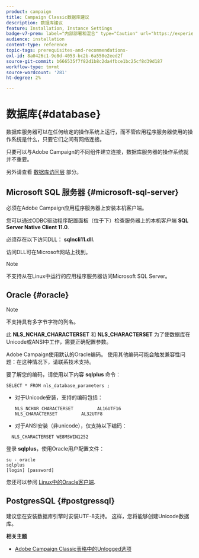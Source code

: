 ```yaml
---
product: campaign
title: Campaign Classic数据库建议
description: 数据库建议
feature: Installation, Instance Settings
badge-v7-prem: label="内部部署和混合" type="Caution" url="https://experienceleague.adobe.com/docs/campaign-classic/using/installing-campaign-classic/architecture-and-hosting-models/hosting-models-lp/hosting-models.html?lang=zh-Hans" tooltip="仅适用于内部部署和混合部署"
audience: installation
content-type: reference
topic-tags: prerequisites-and-recommendations-
exl-id: 8a0426c1-9e8d-4053-bc2b-6a550e2eed2f
source-git-commit: b666535f7f82d1b8c2da4fbce1bc25cf8d39d187
workflow-type: tm+mt
source-wordcount: '281'
ht-degree: 2%

---
```


# 数据库{#database}



数据库服务器可以在任何给定的操作系统上运行，而不管应用程序服务器使用的操作系统是什么，只要它们之间有网络连接。

只要可以与Adobe Campaign的不同组件建立连接，数据库服务器的操作系统就并不重要。

另外请查看 [数据库访问层](../../installation/using/prerequisites-of-campaign-installation-in-linux.md#database-access-layers) 部分。

## Microsoft SQL 服务器 {#microsoft-sql-server}

必须在Adobe Campaign应用程序服务器上安装本机客户端。

您可以通过ODBC驱动程序配置面板（位于下）检查服务器上的本机客户端 **SQL Server Native Client 11.0**.

必须存在以下访问DLL： **sqlncli11.dll**.

访问DLL可在Microsoft网站上找到。

>[!NOTE]
>
>不支持从在Linux中运行的应用程序服务器访问Microsoft SQL Server。

## Oracle {#oracle}

>[!NOTE]
>
>不支持具有多字节字符的列名。

此 **NLS_NCHAR_CHARACTERSET** 和 **NLS_CHARACTERSET** 为了使数据库在Unicode或ANSI中工作，需要正确配置参数。

Adobe Campaign使用默认的Oracle编码。 使用其他编码可能会触发兼容性问题：在这种情况下，请联系技术支持。

要了解您的编码，请使用以下内容 **sqlplus** 命令：

```
SELECT * FROM nls_database_parameters ;
```

* 对于Unicode安装，支持的编码包括：

  ```
  NLS_NCHAR_CHARACTERSET         AL16UTF16
  NLS_CHARACTERSET         AL32UTF8
  ```

* 对于ANSI安装（非unicode），仅支持以下编码：

```
  NLS_CHARACTERSET WE8MSWIN1252
```

登录 **sqlplus**，使用Oracle用户配置文件：

```
su - oracle 
sqlplus 
[login] [password]
```

您还可以参阅 [Linux中的Oracle客户端](../../installation/using/installing-packages-with-linux.md#oracle-client-in-linux).

## PostgresSQL {#postgressql}

建议您在安装数据库引擎时安装UTF-8支持。 这样，您将能够创建Unicode数据库。

**相关主题**

* [Adobe Campaign Classic表格中的Unlogged选项](https://helpx.adobe.com/campaign/kb/unlogged-tables-classic.html)
